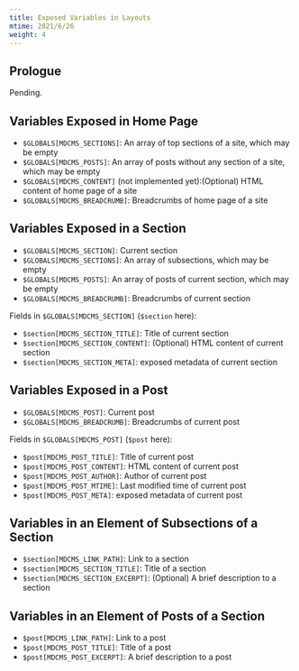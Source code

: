 ```yaml
---
title: Exposed Variables in Layouts
mtime: 2021/6/26
weight: 4
---
```


## Prologue

Pending.

## Variables Exposed in Home Page

* `$GLOBALS[MDCMS_SECTIONS]`: An array of top sections of a site, which may be empty
* `$GLOBALS[MDCMS_POSTS]`: An array of posts without any section of a site, which may be empty
* `$GLOBALS[MDCMS_CONTENT]` (not implemented yet):(Optional) HTML content of home page of a site
* `$GLOBALS[MDCMS_BREADCRUMB]`: Breadcrumbs of home page of a site

## Variables Exposed in a Section

* `$GLOBALS[MDCMS_SECTION]`: Current section
* `$GLOBALS[MDCMS_SECTIONS]`: An array of subsections, which may be empty
* `$GLOBALS[MDCMS_POSTS]`: An array of posts of current section, which may be empty
* `$GLOBALS[MDCMS_BREADCRUMB]`: Breadcrumbs of current section

Fields in `$GLOBALS[MDCMS_SECTION]` (`$section` here):

* `$section[MDCMS_SECTION_TITLE]`: Title of current section
* `$section[MDCMS_SECTION_CONTENT]`: (Optional) HTML content of current section
* `$section[MDCMS_SECTION_META]`: exposed metadata of current section

## Variables Exposed in a Post

* `$GLOBALS[MDCMS_POST]`: Current post
* `$GLOBALS[MDCMS_BREADCRUMB]`: Breadcrumbs of current post

Fields in `$GLOBALS[MDCMS_POST]` (`$post` here):

* `$post[MDCMS_POST_TITLE]`: Title of current post
* `$post[MDCMS_POST_CONTENT]`: HTML content of current post
* `$post[MDCMS_POST_AUTHOR]`: Author of current post
* `$post[MDCMS_POST_MTIME]`: Last modified time of current post
* `$post[MDCMS_POST_META]`: exposed metadata of current post

## Variables in an Element of Subsections of a Section

* `$section[MDCMS_LINK_PATH]`: Link to a section
* `$section[MDCMS_SECTION_TITLE]`: Title of a section
* `$section[MDCMS_SECTION_EXCERPT]`: (Optional) A brief description to a section

## Variables in an Element of Posts of a Section

* `$post[MDCMS_LINK_PATH]`: Link to a post
* `$post[MDCMS_POST_TITLE]`: Title of a post
* `$post[MDCMS_POST_EXCERPT]`: A brief description to a post
